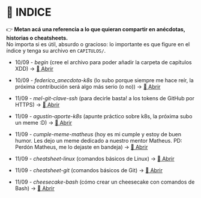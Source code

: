 # 📑 INDICE

👉 **Metan acá una referencia a lo que quieran compartir en anécdotas, historias o cheatsheets.**  
No importa si es útil, absurdo o gracioso: lo importante es que figure en el índice y tenga su archivo en `CAPITULOS/`.  


- 10/09 - *begin* (cree el archivo para poder añadir la carpeta de capítulos XDD) → [📎 Abrir](CAPITULOS/begin.md)

- 10/09 - *federico_anecdota-k8s* (lo subo porque siempre me hace reír, la próxima contribución será algo más serio (o no)) → [📎 Abrir](CAPITULOS/federico_anecdota-k8s.md)

- 11/09 - *mel-git-clave-ssh* (para decirle basta! a los tokens de GitHub por HTTPS) → [📎 Abrir](CAPITULOS/mel-git-claves-ssh.md)

- 11/09 - *agustin-aporte-k8s* (apunte práctico sobre k8s, la próxima subo un meme :D) → [📎 Abrir](CAPITULOS/agustin-aporte-k8s.md)

- 11/09 - *cumple-meme-matheus* (hoy es mi cumple y estoy de buen humor. Les dejo un meme dedicado a nuestro mentor Matheus. PD: Perdón Matheus, me lo dejaste en bandeja) → [📎 Abrir](CAPITULOS/e-castel-tristeza-nao-tem-fim.md)

- 11/09 - *cheatsheet-linux* (comandos básicos de Linux) → [📎 Abrir](CAPITULOS/linux-cheatsheet.md)

- 11/09 - *cheatsheet-git* (comandos básicos de Git) → [📎 Abrir](CAPITULOS/git_cheat_sheet.md)

- 11/09 - *cheesecake-bash* (cómo crear un cheesecake con comandos de Bash) → [📎 Abrir](CAPITULOS/cocinando-bash.md)

